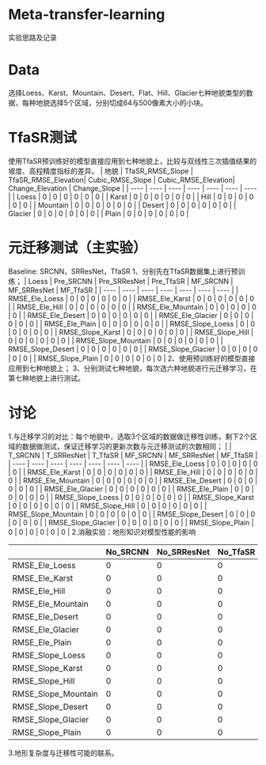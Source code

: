 # Meta-transfer-learning
实验思路及记录
# Data
选择Loess、Karst、Mountain、Desert、Flat、Hill、Glacier七种地貌类型的数据，每种地貌选择5个区域，分别切成64与500像素大小的小块。
# TfaSR测试
使用TfaSR预训练好的模型直接应用到七种地貌上，比较与双线性三次插值结果的坡度、高程精度指标的差异。
|  地貌   | TfaSR_RMSE_Slope  | TfaSR_RMSE_Elevation| Cubic_RMSE_Slope  | Cubic_RMSE_Elevation| Change_Elevation | Change_Slope | 
|  ----  | ----  | ----  | ----  | ----  | ----  | ----  |
| Loess  | 0 | 0 | 0 | 0 | 0 | 0 | 
| Karst  | 0 | 0 | 0 | 0 | 0 | 0 | 
| Hill   | 0 | 0 | 0 | 0 | 0 | 0 |
| Mountain | 0 | 0 | 0 | 0 | 0 | 0 | 
| Desert   | 0 | 0 | 0 | 0 | 0 | 0 | 
| Glacier  | 0 | 0 | 0 | 0 | 0 | 0 | 
| Plain    | 0 | 0 | 0 | 0 | 0 | 0 | 
# 元迁移测试（主实验）
Baseline: SRCNN，SRResNet，TfaSR
1、分别先在TfaSR数据集上进行预训练；
|  Loess  | Pre_SRCNN  | Pre_SRResNet | Pre_TfaSR  |  MF_SRCNN  | MF_SRResNet | MF_TfaSR |
|  ----   | ----  | ----  | ----  | ----  | ----  | ----  |
| RMSE_Ele_Loess | 0 | 0 | 0 | 0 | 0 | 0 |
| RMSE_Ele_Karst | 0 | 0 | 0 | 0 | 0 | 0 |
| RMSE_Ele_Hill | 0 | 0 | 0 | 0 | 0 | 0 |
| RMSE_Ele_Mountain | 0 | 0 | 0 | 0 | 0 | 0 |
| RMSE_Ele_Desert | 0 | 0 | 0 | 0 | 0 | 0 |
| RMSE_Ele_Glacier | 0 | 0 | 0 | 0 | 0 | 0 |
| RMSE_Ele_Plain | 0 | 0 | 0 | 0 | 0 | 0 |
| RMSE_Slope_Loess | 0 | 0 | 0 | 0 | 0 | 0 |
| RMSE_Slope_Karst | 0 | 0 | 0 | 0 | 0 | 0 |
| RMSE_Slope_Hill | 0 | 0 | 0 | 0 | 0 | 0 |
| RMSE_Slope_Mountain | 0 | 0 | 0 | 0 | 0 | 0 |
| RMSE_Slope_Desert | 0 | 0 | 0 | 0 | 0 | 0 |
| RMSE_Slope_Glacier | 0 | 0 | 0 | 0 | 0 | 0 |
| RMSE_Slope_Plain | 0 | 0 | 0 | 0 | 0 | 0 |
2、使用预训练好的模型直接应用到七种地貌上；
3、分别测试七种地貌，每次选六种地貌进行元迁移学习，在第七种地貌上进行测试。
#  讨论
1.与迁移学习的对比：每个地貌中，选取3个区域的数据做迁移性训练，剩下2个区域的数据做测试，保证迁移学习的更新次数与元迁移测试的次数相同；
|         | T_SRCNN  | T_SRResNet | T_TfaSR  |  MF_SRCNN  | MF_SRResNet | MF_TfaSR |
|  ----   | ----  | ----  | ----  | ----  | ----  | ----  |
| RMSE_Ele_Loess | 0 | 0 | 0 | 0 | 0 | 0 |
| RMSE_Ele_Karst | 0 | 0 | 0 | 0 | 0 | 0 |
| RMSE_Ele_Hill | 0 | 0 | 0 | 0 | 0 | 0 |
| RMSE_Ele_Mountain | 0 | 0 | 0 | 0 | 0 | 0 |
| RMSE_Ele_Desert | 0 | 0 | 0 | 0 | 0 | 0 |
| RMSE_Ele_Glacier | 0 | 0 | 0 | 0 | 0 | 0 |
| RMSE_Ele_Plain | 0 | 0 | 0 | 0 | 0 | 0 |
| RMSE_Slope_Loess | 0 | 0 | 0 | 0 | 0 | 0 |
| RMSE_Slope_Karst | 0 | 0 | 0 | 0 | 0 | 0 |
| RMSE_Slope_Hill | 0 | 0 | 0 | 0 | 0 | 0 |
| RMSE_Slope_Mountain | 0 | 0 | 0 | 0 | 0 | 0 |
| RMSE_Slope_Desert | 0 | 0 | 0 | 0 | 0 | 0 |
| RMSE_Slope_Glacier | 0 | 0 | 0 | 0 | 0 | 0 |
| RMSE_Slope_Plain | 0 | 0 | 0 | 0 | 0 | 0 |
2.消融实验：地形知识对模型性能的影响

|         | No_SRCNN  | No_SRResNet | No_TfaSR  |  MF_SRCNN  | MF_SRResNet | MF_TfaSR |
|  ----   | ----  | ----  | ----  | ----  | ----  | ----  |
| RMSE_Ele_Loess | 0 | 0 | 0 | 0 | 0 | 0 |
| RMSE_Ele_Karst | 0 | 0 | 0 | 0 | 0 | 0 |
| RMSE_Ele_Hill | 0 | 0 | 0 | 0 | 0 | 0 |
| RMSE_Ele_Mountain | 0 | 0 | 0 | 0 | 0 | 0 |
| RMSE_Ele_Desert | 0 | 0 | 0 | 0 | 0 | 0 |
| RMSE_Ele_Glacier | 0 | 0 | 0 | 0 | 0 | 0 |
| RMSE_Ele_Plain | 0 | 0 | 0 | 0 | 0 | 0 |
| RMSE_Slope_Loess | 0 | 0 | 0 | 0 | 0 | 0 |
| RMSE_Slope_Karst | 0 | 0 | 0 | 0 | 0 | 0 |
| RMSE_Slope_Hill | 0 | 0 | 0 | 0 | 0 | 0 |
| RMSE_Slope_Mountain | 0 | 0 | 0 | 0 | 0 | 0 |
| RMSE_Slope_Desert | 0 | 0 | 0 | 0 | 0 | 0 |
| RMSE_Slope_Glacier | 0 | 0 | 0 | 0 | 0 | 0 |
| RMSE_Slope_Plain | 0 | 0 | 0 | 0 | 0 | 0 |

3.地形复杂度与迁移性可能的联系。
